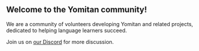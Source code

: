## Welcome to the Yomitan community!
We are a community of volunteers developing Yomitan and related projects, dedicated to helping language learners succeed.

Join us on [our Discord](https://discord.gg/eCKjNuXW) for more discussion.
